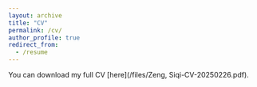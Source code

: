```yaml
---
layout: archive
title: "CV"
permalink: /cv/
author_profile: true
redirect_from:
  - /resume
---
```


You can download my full CV [here](/files/Zeng, Siqi-CV-20250226.pdf).